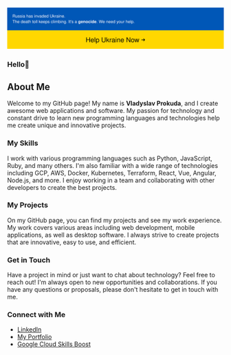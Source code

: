 [![SWUbanner](https://raw.githubusercontent.com/vshymanskyy/StandWithUkraine/main/banner2-direct.svg)](https://vshymanskyy.github.io/StandWithUkraine/)




### Hello👋

## About Me

Welcome to my GitHub page! My name is **Vladyslav Prokuda**, and I create awesome web applications and software. My passion for technology and constant drive to learn new programming languages and technologies help me create unique and innovative projects.

### My Skills

I work with various programming languages such as Python, JavaScript, Ruby, and many others. I'm also familiar with a wide range of technologies including GCP, AWS, Docker, Kubernetes, Terraform, React, Vue, Angular, Node.js, and more. I enjoy working in a team and collaborating with other developers to create the best projects.

### My Projects

On my GitHub page, you can find my projects and see my work experience. My work covers various areas including web development, mobile applications, as well as desktop software. I always strive to create projects that are innovative, easy to use, and efficient.

### Get in Touch

Have a project in mind or just want to chat about technology? Feel free to reach out! I'm always open to new opportunities and collaborations. If you have any questions or proposals, please don't hesitate to get in touch with me.

### Connect with Me

 - [LinkedIn](https://www.linkedin.com/in/vladyslav-prokuda-9774a0160)
 - [My Portfolio](https://prokudavlad.github.io/My-Portfolio/) 
 - [Google Cloud Skills Boost](https://www.cloudskillsboost.google/public_profiles/2b848882-0606-411c-86b6-9688ea181c95)
